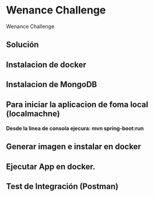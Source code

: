 # Wenance Challenge

Wenance Challenge

## Solución


## Instalacion de docker


## Instalacion de MongoDB


## Para iniciar la aplicacion de foma local (localmachne)

#### Desde la linea de consola ejecura: mvn spring-boot:run


## Generar imagen e instalar en docker

## Ejecutar App en docker.


## Test de Integración (Postman)